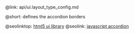 @link: api/ui.layout_type_config.md

@short:
	defines the accordion borders 

@seolinktop: [html5 ui library](https://webix.com)
@seolink: [javascript accordion](https://webix.com/widget/accordion/)